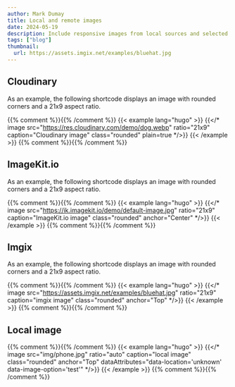 ```yaml
---
author: Mark Dumay
title: Local and remote images
date: 2024-05-19
description: Include responsive images from local sources and selected CDN image providers.
tags: ["blog"]
thumbnail:
  url: https://assets.imgix.net/examples/bluehat.jpg
---
```


## Cloudinary

As an example, the following shortcode displays an image with rounded corners and a 21x9 aspect ratio.

{{% comment %}}<!-- markdownlint-disable MD037 -->{{% /comment %}}
{{< example lang="hugo" >}}
{{</* image src="https://res.cloudinary.com/demo/dog.webp"
    ratio="21x9" caption="Cloudinary image" class="rounded" plain=true */>}}
{{< /example >}}
{{% comment %}}<!-- markdownlint-enable MD037 -->{{% /comment %}}

## ImageKit.io

As an example, the following shortcode displays an image with rounded corners and a 21x9 aspect ratio.

{{% comment %}}<!-- markdownlint-disable MD037 -->{{% /comment %}}
{{< example lang="hugo" >}}
{{</* image src="https://ik.imagekit.io/demo/default-image.jpg"
    ratio="21x9" caption="ImageKit.io image" class="rounded" anchor="Center" */>}}
{{< /example >}}
{{% comment %}}<!-- markdownlint-enable MD037 -->{{% /comment %}}

## Imgix

As an example, the following shortcode displays an image with rounded corners and a 21x9 aspect ratio.

{{% comment %}}<!-- markdownlint-disable MD037 -->{{% /comment %}}
{{< example lang="hugo" >}}
{{</* image src="https://assets.imgix.net/examples/bluehat.jpg"
    ratio="21x9" caption="imgix image" class="rounded" anchor="Top" */>}}
{{< /example >}}
{{% comment %}}<!-- markdownlint-enable MD037 -->{{% /comment %}}

## Local image

{{% comment %}}<!-- markdownlint-disable MD037 -->{{% /comment %}}
{{< example lang="hugo" >}}
{{</* image src="img/phone.jpg"
    ratio="auto" caption="local image" class="rounded" anchor="Top" dataAttributes="data-location='unknown' data-image-option='test'" */>}}
{{< /example >}}
{{% comment %}}<!-- markdownlint-enable MD037 -->{{% /comment %}}
